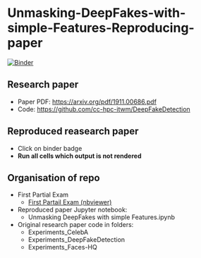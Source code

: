 # Unmasking-DeepFakes-with-simple-Features-Reproducing-paper

[![Binder](https://mybinder.org/badge_logo.svg)](https://mybinder.org/v2/gh/dimitarmileski/Unmasking-DeepFakes-with-simple-Features-Reproducing-paper/HEAD)

## Research paper
- Paper PDF: https://arxiv.org/pdf/1911.00686.pdf   
- Code: https://github.com/cc-hpc-itwm/DeepFakeDetection   

## Reproduced reasearch paper
- Click on binder badge
- **Run all cells which output is not rendered**

## Organisation of repo
- First Partial Exam 
    - [First Partail Exam (nbviewer)](https://nbviewer.ipython.org/github/dimitarmileski/Unmasking-DeepFakes-with-simple-Features-Reproducing-paper/blob/main/Mi-IKT%20First%20Partial%20Exam/Mi-IKT_First_Partial_Exam.ipynb)
- Reproduced paper Jupyter notebook:   
    - Unmasking DeepFakes with simple Features.ipynb
- Original research paper code in folders:
    - Experiments_CelebA
    - Experiments_DeepFakeDetection
    - Experiments_Faces-HQ

